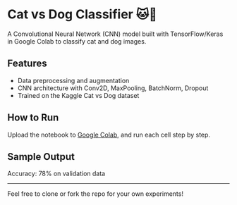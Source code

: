 # Cat vs Dog Classifier 🐱🐶

A Convolutional Neural Network (CNN) model built with TensorFlow/Keras in Google Colab to classify cat and dog images.

## Features
- Data preprocessing and augmentation
- CNN architecture with Conv2D, MaxPooling, BatchNorm, Dropout
- Trained on the Kaggle Cat vs Dog dataset

## How to Run
Upload the notebook to [Google Colab](https://colab.research.google.com/), and run each cell step by step.

## Sample Output
Accuracy: 78% on validation data 

---

Feel free to clone or fork the repo for your own experiments!
